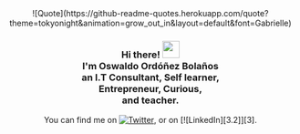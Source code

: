 

<div align="center">
![Quote](https://github-readme-quotes.herokuapp.com/quote?theme=tokyonight&animation=grow_out_in&layout=default&font=Gabrielle)
  
<h3>Hi there! <img src="https://raw.githubusercontent.com/MartinHeinz/MartinHeinz/master/wave.gif" width="30px"> <br> I'm Oswaldo Ordóñez Bolaños <br> an I.T Consultant, Self learner, <br>Entrepreneur, Curious, <br> and teacher. </h3>

<!--
**AndresOrdonez369/AndresOrdonez369** is a ✨ _special_ ✨ repository because its `README.md` (this file) appears on your GitHub profile.

Here are some ideas to get you started:

- 🔭 I’m currently working on Fine Arts University Cali.
- 🌱 I’m currently learning Unity and JavaScript 
- ⚡ I’m researching on deep reinforcement learning.
-->

<!-- Actual text -->

You can find me on [![Twitter][1.2]][1], or on [![LinkedIn][3.2]][3].

<!-- Icons -->

[1.2]: http://i.imgur.com/wWzX9uB.png (twitter icon without padding)
[2.2]: https://raw.githubusercontent.com/MartinHeinz/MartinHeinz/master/linkedin-3-16.png (LinkedIn icon without padding)

<!-- Links to your social media accounts -->

[1]: https://twitter.com/lsimulado
[2]: https://www.linkedin.com/in/oswaldo-ordonez/

</div>
